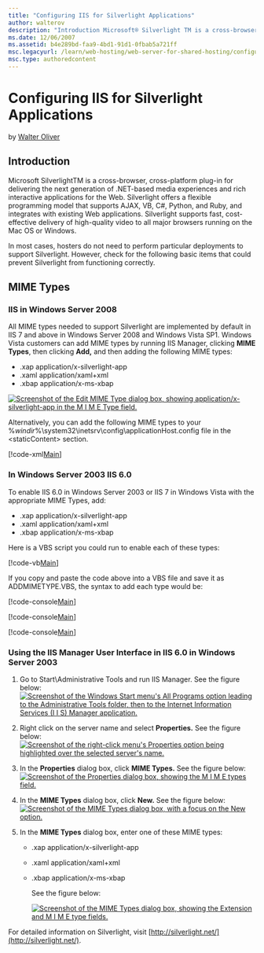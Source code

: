 ```yaml
---
title: "Configuring IIS for Silverlight Applications"
author: walterov
description: "Introduction Microsoft® Silverlight TM is a cross-browser, cross-platform plug-in for delivering the next generation of .NET-based media experiences and rich..."
ms.date: 12/06/2007
ms.assetid: b4e289bd-faa9-4bd1-91d1-0fbab5a721ff
msc.legacyurl: /learn/web-hosting/web-server-for-shared-hosting/configuring-iis-for-silverlight-applications
msc.type: authoredcontent
---
```

# Configuring IIS for Silverlight Applications

by [Walter Oliver](https://github.com/walterov)

## Introduction

Microsoft SilverlightTM is a cross-browser, cross-platform plug-in for delivering the next generation of .NET-based media experiences and rich interactive applications for the Web. Silverlight offers a flexible programming model that supports AJAX, VB, C#, Python, and Ruby, and integrates with existing Web applications. Silverlight supports fast, cost-effective delivery of high-quality video to all major browsers running on the Mac OS or Windows.

In most cases, hosters do not need to perform particular deployments to support Silverlight. However, check for the following basic items that could prevent Silverlight from functioning correctly.

## MIME Types

### IIS in Windows Server 2008

All MIME types needed to support Silverlight are implemented by default in IIS 7 and above in Windows Server 2008 and Windows Vista SP1. Windows Vista customers can add MIME types by running IIS Manager, clicking **MIME Types**, then clicking **Add,** and then adding the following MIME types:

- .xap application/x-silverlight-app
- .xaml application/xaml+xml
- .xbap application/x-ms-xbap

[![Screenshot of the Edit MIME Type dialog box, showing application/x-silverlight-app in the M I M E Type field.](configuring-iis-for-silverlight-applications/_static/image2.jpg)](configuring-iis-for-silverlight-applications/_static/image1.jpg)

Alternatively, you can add the following MIME types to your %*windir*%\system32\inetsrv\config\applicationHost.config file in the &lt;staticContent&gt; section.

[!code-xml[Main](configuring-iis-for-silverlight-applications/samples/sample1.xml)]

### In Windows Server 2003 IIS 6.0

To enable IIS 6.0 in Windows Server 2003 or IIS 7 in Windows Vista with the appropriate MIME Types, add:

- .xap application/x-silverlight-app
- .xaml application/xaml+xml
- .xbap application/x-ms-xbap

Here is a VBS script you could run to enable each of these types:

[!code-vb[Main](configuring-iis-for-silverlight-applications/samples/sample2.vb)]

If you copy and paste the code above into a VBS file and save it as ADDMIMETYPE.VBS, the syntax to add each type would be:

[!code-console[Main](configuring-iis-for-silverlight-applications/samples/sample3.cmd)]

[!code-console[Main](configuring-iis-for-silverlight-applications/samples/sample4.cmd)]

[!code-console[Main](configuring-iis-for-silverlight-applications/samples/sample5.cmd)]

### Using the IIS Manager User Interface in IIS 6.0 in Windows Server 2003

1. Go to Start\Administrative Tools and run IIS Manager. See the figure below:  
    [![Screenshot of the Windows Start menu's All Programs option leading to the Administrative Tools folder, then to the Internet Information Services (I I S) Manager application.](configuring-iis-for-silverlight-applications/_static/image4.jpg)](configuring-iis-for-silverlight-applications/_static/image3.jpg)
2. Right click on the server name and select **Properties.** See the figure below:  
    [![Screenshot of the right-click menu's Properties option being highlighted over the selected server's name.](configuring-iis-for-silverlight-applications/_static/image6.jpg)](configuring-iis-for-silverlight-applications/_static/image5.jpg)
3. In the **Properties** dialog box, click **MIME Types.** See the figure below:  
    [![Screenshot of the Properties dialog box, showing the M I M E types field.](configuring-iis-for-silverlight-applications/_static/image8.jpg)](configuring-iis-for-silverlight-applications/_static/image7.jpg)
4. In the **MIME Types** dialog box, click **New.** See the figure below:  
    [![Screenshot of the MIME Types dialog box, with a focus on the New option.](configuring-iis-for-silverlight-applications/_static/image10.jpg)](configuring-iis-for-silverlight-applications/_static/image9.jpg)
5. In the **MIME Types** dialog box, enter one of these MIME types:  

   - .xap application/x-silverlight-app
   - .xaml application/xaml+xml
   - .xbap application/x-ms-xbap

     See the figure below:

     [![Screenshot of the MIME Types dialog box, showing the Extension and M I M E type fields.](configuring-iis-for-silverlight-applications/_static/image12.jpg)](configuring-iis-for-silverlight-applications/_static/image11.jpg)

For detailed information on Silverlight, visit [http://silverlight.net/](http://silverlight.net/).
